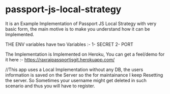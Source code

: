 # passport-js-local-strategy
It is an Example Implementation of Passport JS Local Strategy with very basic form, the main motive is to make you understand how it can be Implemented.

THE ENV variables have two Variables :-
1- SECRET
2- PORT

The Implementation is Implemented on Heroku, You can get a feel/demo for it here :- https://raxrajpassportjsgit.herokuapp.com/

//This app uses a Local Implementation without any DB, the users information is saved on the Server so the for maintainance I keep Resetting the server.
So Sometimes your username might get deleted in such scenario and thus you will have to register.
